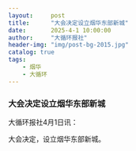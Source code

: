 ```yaml
---
layout:     post
title:      "大会决定设立烟华东部新城"
date:       2025-4-1 10:00:00
author:     "大循环报社"
header-img: "img/post-bg-2015.jpg"
catalog: true
tags:
    - 烟华
    - 大循环
---
```

### 大会决定设立烟华东部新城

大循环报社4月1日讯：

大会决定，设立烟华东部新城。